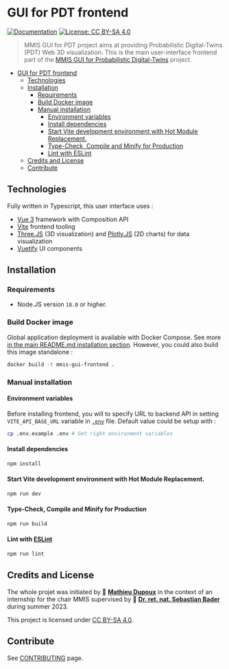 # GUI for PDT frontend

[![Documentation](https://img.shields.io/badge/documentation-yes-brightgreen.svg)](doc/README.md)
[![License: CC BY-SA 4.0](https://img.shields.io/badge/License-CC%20BY--SA%204.0-lightgrey.svg)](https://creativecommons.org/licenses/by-sa/4.0/)

> MMIS GUI for PDT project aims at providing Probabilistic Digital-Twins (PDT) Web 3D visualization. This is the main user-interface frontend part of the [MMIS GUI for Probabilistic Digital-Twins](/README.md) project.

-   [GUI for PDT frontend](#gui-for-pdt-frontend)
    -   [Technologies](#technologies)
    -   [Installation](#installation)
        -   [Requirements](#requirements)
        -   [Build Docker image](#build-docker-image)
        -   [Manual installation](#manual-installation)
            -   [Environment variables](#environment-variables)
            -   [Install dependencies](#install-dependencies)
            -   [Start Vite development environment with Hot Module Replacement.](#start-vite-development-environment-with-hot-module-replacement)
            -   [Type-Check, Compile and Minify for Production](#type-check-compile-and-minify-for-production)
            -   [Lint with ESLint](#lint-with-eslint)
    -   [Credits and License](#credits-and-license)
    -   [Contribute](#contribute)

## Technologies

Fully written in Typescript, this user interface uses :

-   [Vue 3](https://vuejs.org) framework with Composition API
-   [Vite](https://vitejs.dev) frontend tooling
-   [Three.JS](https://threejs.org) (3D visualization) and [Plotly.JS](https://plotly.com/javascript/) (2D charts) for data visualization
-   [Vuetify](vuetifyjs.com/) UI components

## Installation

### Requirements

-   Node.JS version `18.0` or higher.

### Build Docker image

Global application deployment is available with Docker Compose. See more [in the main README.md installation section](/README.md#installation). However, you could also build this image standalone :

```sh
docker build -t mmis-gui-frontend .
```

### Manual installation

#### Environment variables

Before installing frontend, you will to specify URL to backend API in setting `VITE_API_BASE_URL` variable in [`.env`](/frontend/.env) file. Default value could be setup with :

```sh
cp .env.example .env # Get right environment variables
```

#### Install dependencies

```sh
npm install
```

#### Start Vite development environment with Hot Module Replacement.

```sh
npm run dev
```

#### Type-Check, Compile and Minify for Production

```sh
npm run build
```

#### Lint with [ESLint](https://eslint.org/)

```sh
npm run lint
```

## Credits and License

The whole projet was initiated by 👤 **[Mathieu Dupoux](mailto:mdupoux@bordeaux-inp.fr)** in the context of an internship for the chair MMIS supervised by 👤 **[Dr. ret. nat. Sebastian Bader](mailto:sebastian.bader@uni-rostock.de)** during summer 2023.

This project is licensed under [CC BY-SA 4.0](https://creativecommons.org/licenses/by-sa/4.0/).

## Contribute

See [CONTRIBUTING](/frontend/CONTRIBUTING.md) page.
